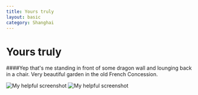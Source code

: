 ```yaml
---
title: Yours truly
layout: basic
category: Shanghai
---
```



Yours truly
===========

####Yep that's me standing in front of some dragon wall and lounging back in a chair. Very beautiful garden in the old French Concession. 

![My helpful screenshot](http://res.cloudinary.com/djfwqxjdx/image/upload/v1412515076/me1_jptroc.jpg)
![My helpful screenshot](http://res.cloudinary.com/djfwqxjdx/image/upload/v1412586949/me2_ckrmxf.jpg)

